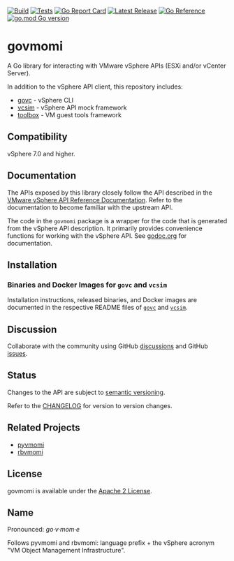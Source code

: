 <!-- markdownlint-disable first-line-h1 no-inline-html -->

[![Build](https://github.com/vmware/govmomi/actions/workflows/govmomi-build.yaml/badge.svg)][ci-build]
[![Tests](https://github.com/vmware/govmomi/actions/workflows/govmomi-go-tests.yaml/badge.svg)][ci-tests]
[![Go Report Card](https://goreportcard.com/badge/github.com/vmware/govmomi)][go-report-card]
[![Latest Release](https://img.shields.io/github/release/vmware/govmomi.svg?logo=github&style=flat-square)][latest-release]
[![Go Reference](https://pkg.go.dev/badge/github.com/vmware/govmomi.svg)][go-reference]
[![go.mod Go version](https://img.shields.io/github/go-mod/go-version/vmware/govmomi)][go-version]

# govmomi

A Go library for interacting with VMware vSphere APIs (ESXi and/or vCenter Server).

In addition to the vSphere API client, this repository includes:

* [govc][govc] - vSphere CLI
* [vcsim][vcsim] - vSphere API mock framework
* [toolbox][toolbox] - VM guest tools framework

## Compatibility

vSphere 7.0 and higher.

## Documentation

The APIs exposed by this library closely follow the API described in the [VMware vSphere API Reference Documentation][reference-api]. Refer to the documentation to become familiar with the upstream API.

The code in the `govmomi` package is a wrapper for the code that is generated from the vSphere API description. It primarily provides convenience functions for working with the vSphere API. See [godoc.org][reference-godoc] for documentation.

## Installation

### Binaries and Docker Images for `govc` and `vcsim`

Installation instructions, released binaries, and Docker images are documented in the respective README files of [`govc`][govc] and [`vcsim`][vcsim].

## Discussion

Collaborate with the community using GitHub [discussions][govmomi-github-discussions] and GitHub [issues][govmomi-github-issues].

## Status

Changes to the API are subject to [semantic versioning][reference-semver].

Refer to the [CHANGELOG][govmomi-changelog] for version to version changes.

## Related Projects

* [pyvmomi][reference-pyvmomi]
* [rbvmomi][reference-rbvmomi]

## License

govmomi is available under the [Apache 2 License][govmomi-license].

## Name

Pronounced: _go·​v·​mom·​e_

Follows pyvmomi and rbvmomi: language prefix + the vSphere acronym "VM Object Management Infrastructure".

[//]: Links

[ci-build]: https://github.com/vmware/govmomi/actions/workflows/govmomi-build.yaml
[ci-tests]: https://github.com/vmware/govmomi/actions/workflows/govmomi-go-tests.yaml
[latest-release]: https://github.com/vmware/govmomi/releases/latest
[govc]: govc/README.md
[govmomi-github-issues]: https://github.com/vmware/govmomi/issues
[govmomi-github-discussions]: https://github.com/vmware/govmomi/discussions
[govmomi-changelog]: CHANGELOG.md
[govmomi-license]: LICENSE.txt
[go-reference]: https://pkg.go.dev/github.com/vmware/govmomi
[go-report-card]: https://goreportcard.com/report/github.com/vmware/govmomi
[go-version]: https://github.com/vmware/govmomi
[reference-api]: https://developer.broadcom.com/xapis/vsphere-web-services-api/latest/
[reference-godoc]: https://pkg.go.dev/github.com/vmware/govmomi
[reference-pyvmomi]: https://github.com/vmware/pyvmomi
[reference-rbvmomi]: https://github.com/vmware/rbvmomi
[reference-semver]: http://semver.org
[toolbox]: toolbox/README.md
[vcsim]: vcsim/README.md
